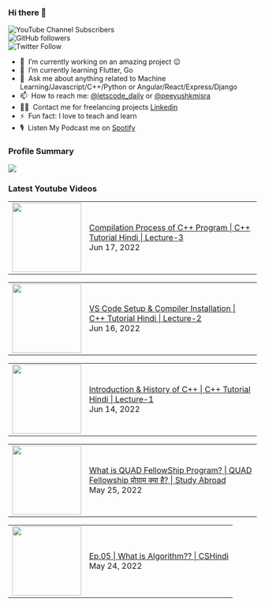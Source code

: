 ### Hi there 👋

![YouTube Channel Subscribers](https://img.shields.io/youtube/channel/subscribers/UCgmk1KXmrHXt_DO0kScyVmQ?style=social)  
![GitHub followers](https://img.shields.io/github/followers/misrapk?style=social)  
![Twitter Follow](https://img.shields.io/twitter/follow/peeyushkmisra?style=social)

- 🔭 &nbsp;I’m currently working on an amazing project :wink:
- 🌱 &nbsp;I’m currently learning Flutter, Go
- 💬 &nbsp;Ask me about anything related to Machine Learning/Javascript/C++/Python or Angular/React/Express/Django
- 📫 &nbsp;How to reach me: [@letscode_daily](https://www.instagram.com/letscode_daily/) or [@peeyushkmisra](https://www.instagram.com/peeyushkmisra/)
- 👨‍💻 &nbsp;Contact me for freelancing projects [Linkedin](https://www.linkedin.com/in/peeyushkmisra/)
- ⚡ &nbsp;Fun fact: I love to teach and learn
- 🎙 &nbsp;Listen My Podcast me on [Spotify](https://open.spotify.com/show/5HlTHA4yxnj56N1klajpQc)

### Profile Summary

![](https://github-profile-summary-cards.vercel.app/api/cards/profile-details?username=misrapk&theme=dracula)

### Latest Youtube Videos

<!-- YOUTUBE:START --><table><tr><td><a href="https://www.youtube.com/watch?v=QBbnpph46dE"><img width="140px" src="https://i.ytimg.com/vi/QBbnpph46dE/mqdefault.jpg"></a></td>
<td><a href="https://www.youtube.com/watch?v=QBbnpph46dE">Compilation Process of C++ Program | C++ Tutorial Hindi | Lecture-3</a><br/>Jun 17, 2022</td></tr></table>
<table><tr><td><a href="https://www.youtube.com/watch?v=eS5-1HdW_MA"><img width="140px" src="https://i.ytimg.com/vi/eS5-1HdW_MA/mqdefault.jpg"></a></td>
<td><a href="https://www.youtube.com/watch?v=eS5-1HdW_MA">VS Code Setup &amp; Compiler Installation | C++ Tutorial Hindi | Lecture-2</a><br/>Jun 16, 2022</td></tr></table>
<table><tr><td><a href="https://www.youtube.com/watch?v=UWjdTY6ii0Y"><img width="140px" src="https://i.ytimg.com/vi/UWjdTY6ii0Y/mqdefault.jpg"></a></td>
<td><a href="https://www.youtube.com/watch?v=UWjdTY6ii0Y">Introduction &amp; History of C++ | C++ Tutorial Hindi | Lecture-1</a><br/>Jun 14, 2022</td></tr></table>
<table><tr><td><a href="https://www.youtube.com/watch?v=XG6zkm3jMvY"><img width="140px" src="https://i.ytimg.com/vi/XG6zkm3jMvY/mqdefault.jpg"></a></td>
<td><a href="https://www.youtube.com/watch?v=XG6zkm3jMvY">What is QUAD FellowShip Program? | QUAD Fellowship प्रोग्राम क्या है? | Study Abroad</a><br/>May 25, 2022</td></tr></table>
<table><tr><td><a href="https://www.youtube.com/watch?v=_MXP0qR0wok"><img width="140px" src="https://i.ytimg.com/vi/_MXP0qR0wok/mqdefault.jpg"></a></td>
<td><a href="https://www.youtube.com/watch?v=_MXP0qR0wok">Ep.05 | What is Algorithm?? | CSHindi</a><br/>May 24, 2022</td></tr></table>
<!-- YOUTUBE:END -->
